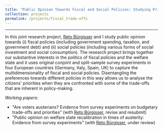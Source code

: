 ```yaml
---
title: "Public Opinion Towards Fiscal and Social Policies: Studying Priorities and Trade-Offs with Survey Experiments"
collection: projects
permalink: /projects/fiscal_trade-offs
---
```


------

In this joint research project, [Reto Bürgisser](https://www.ipw.unibe.ch/ueber_uns/personen/dr_buergisser_reto/index_ger.html) and I study public opinion towards (i) fiscal policies (including government spending, taxation, and government debt) and (ii) social policies (including various forms of social investment and social consumption). The research project brings together our substantive interests in the politics of fiscal policies and the welfare state and it uses original conjoint and split-sample survey experiments in four European countries (Germany, Italy, Spain, UK) to capture the multidimensionality of fiscal and social policies. Disentangling the preferences towards different policies in this way allows us to analyse the citizens' priorities when they are confronted with some of the trade-offs that are inherent in policy-making.  

*Working papers:*

* "Are voters austerians? Evidence from survey experiments on budgetary trade-offs and priorities" (with [Reto Bürgisser](https://www.ipw.unibe.ch/ueber_uns/personen/dr_buergisser_reto/index_ger.html), revise and resubmit) 
* "Public opinion on welfare state recalibration in times of austerity: Evidence from survey experiments" (with [Reto Bürgisser](https://www.ipw.unibe.ch/ueber_uns/personen/dr_buergisser_reto/index_ger.html), under review)